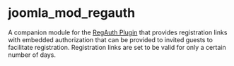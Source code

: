 # joomla_mod_regauth
A companion module for the [RegAuth Plugin](https://github.com/ron4mac/joomla_plg_regauth) that provides registration links with embedded authorization that can be provided to invited guests to facilitate registration. Registration links are set to be valid for only a certain number of days.
